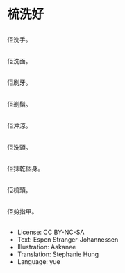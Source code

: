 # 梳洗好

##
佢洗手。

##
佢洗面。

##
佢刷牙。

##
佢剃鬚。

##
佢沖涼。

##
佢洗頭。

##
佢抹乾個身。

##
佢梳頭。

##
佢剪指甲。

##
* License: CC BY-NC-SA
* Text: Espen Stranger-Johannessen
* Illustration: Aakanee
* Translation: Stephanie Hung
* Language: yue
